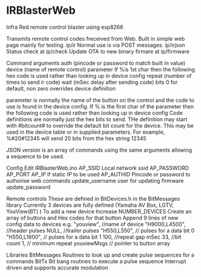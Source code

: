 # IRBlasterWeb
Infra Red remote control blaster using esp8266

Transmits remote control codes freceived from Web.
Built in simple web page mainly for testing. ip/ir
Normal use is via POST messages. ip/irjson
Status check at ip/check
Update OTA to new binary firmare at ip/firmware

Command arguments
  auth (pincode or password to match built in value)
  device (name of remote control)
  parameter
    If %is 1st char then the following hex code is used rather than looking up in device config
  repeat (number of times to send ir code)
  wait (mSec delay after sending code)
  bits 0 for default, non zero overrides device definition
  
  parameter is normally the name of the button on the control and the code to use is found in the device config.
    If % is the first char of the parameter then the following code is used rather than looking up in device config
	Code definitions are normally just the hex bits to send. THe definition may start with #bitcount# to override the
    default bit count for the device. This may be used in the device table or in supplied parameters. For example,
    %#20#12345 will send 20 bits from the hex string 12345	
  
JSON version is an array of commands using the same arguments allowing a sequence to be used.

Config
  Edit IRBlasterWeb.ino
    AP_SSID Local network ssid
	AP_PASSWORD 
	AP_PORT
	AP_IP If static IP to be used
	AP_AUTHID Pincode or password to authorise web commands
	update_username user for updating firmware
	update_password
	
Remote controls
  These are defined in BitDevices.h in the BitMessages library
  Currently 3 devices are fully defined (Yamaha AV Box, LGTV, YouView(BT) )
  To add a new device
    Increase NUMBER_DEVICES
	Create an array of buttons and Hex codes for that button
	Append 9 lines of new config data to devices e.g.
      	"youview", //name of device
	    "H9000,L4500", //header pulses
	    NULL, //trailer pulses
	    "H550,L550", // pulses for a data bit 0
	    "H550,L1600", // pulses for a data bit 1
	    100, //repeat gap mSec
	    33, //bit count
	    1, // minimum repeat
	    youviewMsgs  // pointer to button array
		
Libraries
  BitMessages Routines to look up and create pulse sequences for a commands
  BitTx Bit bang routines to execute a pulse sequence
    Interrupt driven and supports accurate modulation
	


